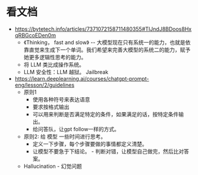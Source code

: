 # 看文档
- https://bytetech.info/articles/7371072158711480355#TIJndJ8BDoos8HxqRBGcoEDen0m
	- 《Thinking， fast and slow》 -- 大模型现在只有系统一的能力，也就是依靠直觉来生成下一个单词。我们希望来完善大模型的系统二的能力，赋予她更多逻辑性思考的能力。 
	- 将 LLM 类比成操作系统。
	- LLM 安全性：LLM 越狱。 Jailbreak
- https://learn.deeplearning.ai/courses/chatgpt-prompt-eng/lesson/2/guidelines
	- 原则1
		- 使用各种符号来表达语意
		- 要求按格式输出
		- 可以用来判断是否满足特定的条件，如果满足的话，按特定条件输出。
		- 给问答队，让gpt follow一样的方式。
	- 原则2: 给 模型 一些时间进行思考。
		- 定义一下步骤，每个步骤要做的事情都定义清楚。
		- 让模型不要急于下结论。 - 判断对错，让模型自己做完，然后比对答案。
	- Hallucination - 幻觉问题
